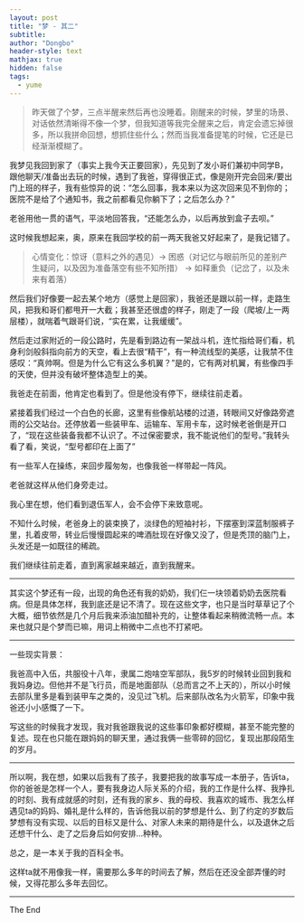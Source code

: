```yaml
---
layout: post
title: "梦 - 其二"
subtitle: 
author: "Dongbo"
header-style: text
mathjax: true
hidden: false
tags:
  - yume
---
```


> 昨天做了个梦，三点半醒来然后再也没睡着。刚醒来的时候，梦里的场景、对话依然清晰得不像一个梦，但我知道等我完全醒来之后，肯定会遗忘掉很多，所以我拼命回想，想抓住些什么；然而当我准备提笔的时候，它还是已经渐渐模糊了。

我梦见我回到家了（事实上我今天正要回家），先见到了发小哥们兼初中同学B，跟他聊天/准备出去玩的时候，遇到了我爸，穿得很正式，像是刚开完会回来/要出门上班的样子，我有些惊异的说：“怎么回事，我本来以为这次回来见不到你的；医院不是给了个通知书，我之前都看见你躺下了；之后怎么办？”

老爸用他一贯的语气，平淡地回答我，“还能怎么办，以后再放到盒子去呗。”

这时候我想起来，奥，原来在我回学校的前一两天我爸又好起来了，是我记错了。
> 心情变化：惊讶（意料之外的遇见）$\rightarrow$ 困惑（对记忆与眼前所见的差别产生疑问，以及因为准备落空有些不知所措） $\rightarrow$ 如释重负（记岔了，以及未来有着落）
<!-- > *PS：不包含乐/喜这样的基础情绪* -->

然后我们好像要一起去某个地方（感觉上是回家），我爸还是跟以前一样，走路生风，把我和哥们都甩开一大截；我甚至还很虚的样子，刚走了一段（爬坡/上一两层楼），就喘着气跟哥们说，“实在累，让我缓缓”。

然后走过家附近的一段公路时，先是看到路边有一架战斗机，连忙指给哥们看，机身利剑般斜指向前方的天空，看上去很“精干”，有一种流线型的美感，让我禁不住感叹：“真帅啊。但是为什么它有这么多机翼？”是的，它有两对机翼，有些像四手的天使，但并没有破坏整体造型上的美。

我爸走在前面，他肯定也看到了。但是他没有停下，继续往前走着。

紧接着我们经过一个白色的长廊，这里有些像航站楼的过道，转眼间又好像路旁遮雨的公交站台。还停放着一些装甲车、运输车、军用卡车，这时候老爸倒是开口了，“现在这些装备我都不认识了。不过保密要求，我不能说他们的型号。”我转头看了看，笑说，“型号都印在上面了”

有一些军人在操练，来回步履匆匆，也像我爸一样带起一阵风。

老爸就这样从他们身旁走过。

我心里在想，他们看到退伍军人，会不会停下来致意呢。

不知什么时候，老爸身上的装束换了，淡绿色的短袖衬衫，下摆塞到深蓝制服裤子里，扎着皮带，转业后慢慢圆起来的啤酒肚现在好像又没了，但是秃顶的脑门上，头发还是一如既往的稀疏。

我们继续往前走着，直到离家越来越近，直到我醒来。

-----------------

其实这个梦还有一段，出现的角色还有我的奶奶，我们仨一块领着奶奶去医院看病。但是具体怎样，我到底还是记不清了。现在这些文字，也只是当时草草记了个大概，细节依然是几个月后我来添油加醋补充的，让整体看起来稍微流畅一点。本来也就只是个梦而已嘛，用词上稍微中二点也不打紧吧。

----------------
一些现实背景：

我爸高中入伍，共服役十八年，隶属二炮啥空军部队，我5岁的时候转业回到我和我妈身边。但他并不是飞行员，而是地面部队（总而言之不上天的），所以小时候去部队里多是看到装甲车之类的，没见过飞机。后来部队改名为火箭军，印象中我爸还小小感慨了一下。

写这些的时候我才发现，我对我爸跟我说的这些事印象都好模糊，甚至不能完整的复述。现在也只能在跟妈妈的聊天里，通过我俩一些零碎的回忆，复现出那段陌生的岁月。

--------------

所以啊，我在想，如果以后我有了孩子，我要把我的故事写成一本册子，告诉ta，你的爸爸是怎样一个人，要有我身边人际关系的介绍，我的工作是什么样、我挣扎的时刻、我有成就感的时刻，还有我的家乡、我的母校、我喜欢的城市、我怎么样遇见ta的妈妈、婚礼是什么样的，告诉他我以前的梦想是什么、到了约定的岁数后梦想有没有实现、以后的目标又是什么、对家人未来的期待是什么，以及退休之后还想干什么、走了之后身后如何安排...种种。

总之，是一本关于我的百科全书。

这样ta就不用像我一样，需要那么多年的时间去了解，然后在还没全部弄懂的时候，又得花那么多年去回忆。


----------
The End